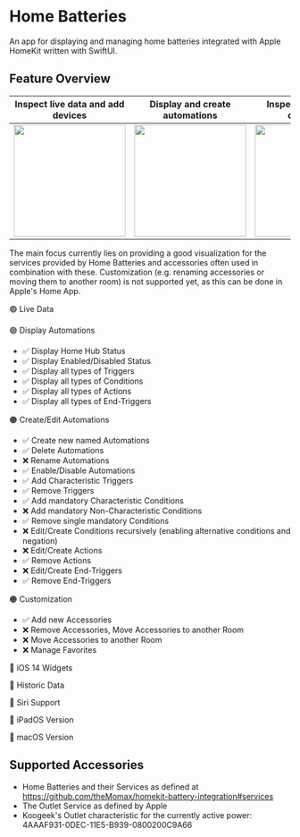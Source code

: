 # Home Batteries

An app for displaying and managing home batteries integrated with Apple HomeKit written with SwiftUI.


## Feature Overview


Inspect live data and add devices  |  Display and create automations     |  Inspect triggers and conditions      |  Add characteristic triggers
:-------------------------:|:-------------------------:|:-------------------------:|:-------------------------:
<img src="https://user-images.githubusercontent.com/21169289/91665914-367adf80-eaf9-11ea-9c05-3c7f735cb599.gif" width="200"/> | <img src="https://user-images.githubusercontent.com/21169289/83887812-4331a680-a749-11ea-830e-c5660fca6fc9.PNG" width="200"/>  |  <img src="https://user-images.githubusercontent.com/21169289/83887816-43ca3d00-a749-11ea-90b8-3aa68edf5940.PNG" width="200"/>  |  <img src="https://user-images.githubusercontent.com/21169289/83887821-4462d380-a749-11ea-91d5-af6ffc80df2d.PNG" width="200"/> 


The main focus currently lies on providing a good visualization for the services provided by Home Batteries and accessories often used in combination with these. Customization (e.g. renaming accessories or moving them to another room) is not supported yet, as this can be done in Apple's Home App.

🟢 Live Data

🟢 Display Automations
* ✅ Display Home Hub Status
* ✅ Display Enabled/Disabled Status
* ✅ Display all types of Triggers
* ✅ Display all types of Conditions
* ✅ Display all types of Actions
* ✅ Display all types of End-Triggers

🟠 Create/Edit Automations
* ✅ Create new named Automations
* ✅ Delete Automations
* ❌ Rename Automations
* ✅ Enable/Disable Automations
* ✅ Add Characteristic Triggers
* ✅ Remove Triggers
* ✅ Add mandatory Characteristic Conditions
* ❌ Add mandatory Non-Characteristic Conditions
* ✅ Remove single mandatory Conditions
* ❌ Edit/Create Conditions recursively (enabling alternative conditions and negation)
* ❌ Edit/Create Actions
* ✅ Remove Actions
* ❌ Edit/Create End-Triggers
* ✅ Remove End-Triggers

🟠 Customization
* ✅ Add new Accessories
* ❌ Remove Accessories, Move Accessories to another Room
* ❌ Move Accessories to another Room
* ❌ Manage Favorites

🔴 iOS 14 Widgets

🔴 Historic Data

🔴 Siri Support

🔴 iPadOS Version

🔴 macOS Version

## Supported Accessories

* Home Batteries and their Services as defined at https://github.com/theMomax/homekit-battery-integration#services
* The Outlet Service as defined by Apple
* Koogeek's Outlet characteristic for the currently active power: 4AAAF931-0DEC-11E5-B939-0800200C9A66
